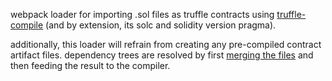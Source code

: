 webpack loader for importing .sol files as truffle contracts using [truffle-compile](https://github.com/trufflesuite/truffle-compile) (and by extension, its solc and solidity version pragma).

additionally, this loader will refrain from creating any pre-compiled contract artifact files. dependency trees are resolved by first [merging the files](https://github.com/TiesNetwork/solidify) and then feeding the result to the compiler.
